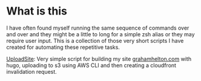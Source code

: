 # What is this

I have often found myself running the same sequence of commands over and over and they might be a little to long for a simple zsh alias or they may require user input. This is a collection of those very short scripts I have created for automating these repetitive tasks.

[UploadSite](https://github.com/grahamhelton/smallscripts/blob/main/uploadsite): Very simple script for building my site [grahamhelton.com](https://www.grahamhelton.com) with hugo, uploading to s3 using AWS CLI and then creating a cloudfront invalidation request.
